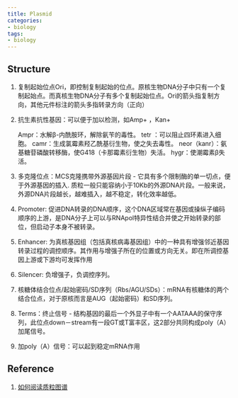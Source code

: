 ```yaml
---
title: Plasmid
categories: 
- biology
tags: 
- biology
---
```


## Structure
1. 复制起始位点Ori，即控制复制起始的位点。原核生物DNA分子中只有一个复制起始点。而真核生物DNA分子有多个复制起始位点。Ori的箭头指复制方向，其他元件标注的箭头多指转录方向（正向）
2. 抗生素抗性基因：可以便于加以检测，如Amp+ ，Kan+

    Ampr：水解β-内酰胺环，解除氨苄的毒性。
    tetr ：可以阻止四环素进入细胞。
    camr：生成氯霉素羟乙酰基衍生物，使之失去毒性。
    neor（kanr）：氨基糖苷磷酸转移酶，使G418（卡那霉素衍生物）失活。
    hygr：使潮霉素β失活。

3. 多克隆位点：MCS克隆携带外源基因片段 - 它具有多个限制酶的单一切点，便于外源基因的插入. 质粒一般只能容纳小于10Kb的外源DNA片段。一般来说，外源DNA片段越长，越难插入，越不稳定，转化效率越低。
4. Promoter: 促进DNA转录的DNA顺序，这个DNA区域常在基因或操纵子编码顺序的上游，是DNA分子上可以与RNApol特异性结合并使之开始转录的部位，但启动子本身不被转录。
5. Enhancer: 为真核基因组（包括真核病毒基因组）中的一种具有增强邻近基因转录过程的调控顺序。其作用与增强子所在的位置或方向无关。即在所调控基因上游或下游均可发挥作用
6. Silencer: 负增强子，负调控序列。
7. 核糖体结合位点/起始密码/SD序列（Rbs/AGU/SDs）：mRNA有核糖体的两个结合位点，对于原核而言是AUG（起始密码）和SD序列。
8. Terms：终止信号 - 结构基因的最后一个外显子中有一个AATAAA的保守序列，此位点down－stream有一段GT或T富丰区，这2部分共同构成poly（A）加尾信号。
9. 加poly（A）信号：可以起到稳定mRNA作用

## Reference
1. [如何阅读质粒图谱](https://www.biomart.cn/experiment/430/457/741/43941.htm)
